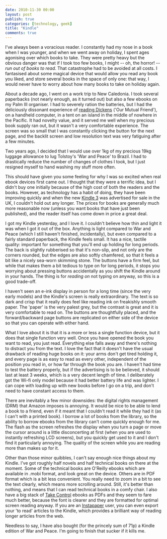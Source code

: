 ```yaml
---
date: 2010-11-30 00:00
layout: post
publish: true
categories: [technology, geek]
title: "Kindle"
comments: true
---
```


I've always been a voracious reader. I constantly had my nose in a book when I was younger, and when we went away on holiday, I spent ages agonising over which books to take. They were pretty heavy but the obvious danger was that if I took too few books, I might -- oh, the horror! -- *run out of books to read*. That catastrophe had to be avoided at all costs. I fantasised about some magical device that would allow you read any book you liked, and store several books in the space of only one: that way, I would never have to worry about how many books to take on holiday again.

About a decade ago, I went on a work trip to New Caledonia. I took several paperbacks (not nearly enough, as it turned out) but also a few ebooks on my Palm III organiser. I had to severely ration the batteries, but I had the deliciously dissonant experience of [reading Dickens][] ('Our Mutual Friend'), on a handheld computer, in a tent on an island in the middle of nowhere in the Pacific. It had novelty value, and it served me well when my precious book supply ran out, but it wasn't a very comfortable experience. The screen was so small that I was constantly clicking the button for the next page, and the backlit screen and low resolution text was very fatiguing after a few minutes.

Two years ago, I decided that I would use over 1kg of my precious 19kg luggage allowance to lug Tolstoy's 'War and Peace' to Brazil. I had to drastically reduce the number of changes of clothes I took, but I just resigned myself to hand washing my stuff more often.

This should have given you some feeling for why I was so excited when real ebook devices first came out. I thought that they were a terrific idea, but I didn't buy one initially because of the high cost of both the readers and the books. However, as technology has a habit of doing, they have been improving quickly and when the new [Kindle 3][] was advertised for sale in the UK, I couldn't hold out any longer. The prices for books are generally much more reasonable now (unless you want books that have just been published), and the reader itself has come down in price a great deal.

I got my Kindle yesterday, and I love it. I couldn't believe how thin and light it was when I got it out of the box. Anything is light compared to War and Peace (which I still haven't finished, incidentally), but even compared to a fairly standard paperback, the Kindle feels small. It has a nice, tactile quality: important for something that you'll end up holding for long periods. The back is slightly rubberised so that it's non-slip, and not only are the corners rounded, but the edges are also softly chamfered, so that it feels a bit like a nicely sea-worn skimming stone. The buttons have a firm feel, but while that makes them a bit tedious to type on for long periods, it stops you worrying about pressing buttons accidentally as you shift the Kindle around in your hands. The thing is for *reading on* not typing on anyway, so this is a good trade-off.

I haven't seen an e-ink display in person for a long time (since the very early models) and the Kindle's screen is really extraordinary. The text is so dark and crisp that it really does feel like reading ink on freakishly smooth paper. The 'paper' is the very palest grey, but the contrast is great and it is very comfortable to read on. The buttons are thoughtfully placed, and the forward/backward page buttons are replicated on either side of the device so that you can operate with either hand.

What I love about it is that it is a more or less a single function device, but it does that single function very well. Once you have opened the book you want to read, you just read. Everything else falls away and there's nothing to distract you from the text. I love the fact that it doesn't have the usual drawback of reading huge books on it: your arms don't get tired holding it, and every page is as easy to read as every other, independent of the position you read in, or how far through the book you are. I haven't had time to test the battery properly, but if the advertising is to be believed, it should last at least 3 weeks, which is a very decent length of time. I deliberately got the Wi-fi only model because it had better battery life and was lighter. I can cope with loading up with new books before I go on a trip, and don't need to have constant access to them.

There are inevitably a few minor downsides: the digital rights management (DRM) that Amazon imposes is annoying. It would be nice to be able to lend a book to a friend, even if it meant that I couldn't read it while they had it (as I can't with a printed book). I borrow a lot of books from the library, so the ability to borrow ebooks from the library can't come quickly enough for me. The flash as the screen refreshes the display when you turn a page or move the cursor around is a little disconcerting at first (when you are used to instantly refreshing LCD screens), but you quickly get used to it and I don't find it particularly annoying. The quality of the screen while you are reading more than makes up for it. 

Other than those minor quibbles, I can't say enough nice things about my Kindle. I've got roughly half novels and half technical books on there at the moment. Some of the technical books are O'Reilly ebooks which are available in .mobi format, and look great on the device. Others are in PDF format which is a bit less convenient. You really need to zoom in a bit to see the text clearly, which means more scrolling around. Still, it's better than nothing, and means that I can read technical books in a comfy chair. I also have a big stack of [Take Control][] ebooks as PDFs and they seem to fare much better, because the font is clearer and they are formatted for optimal screen reading anyway. If you are an [Instapaper][] user, you can even export your 'to read' articles to the Kindle, which provides a brilliant way of reading longer articles from the web.

Needless to say, I have also bought (for the princely sum of 71p) a Kindle edition of War and Peace. I'm going to finish that sucker if it kills me.

[Kindle 3]: http://www.amazon.co.uk/Kindle-Wireless-Reader-Wifi-Graphite/dp/B002Y27P46/ref=amb_link_158512367_3?pf_rd_m=A3P5ROKL5A1OLE&pf_rd_s=right-csm-1&pf_rd_r=088RVZDRHXCCQJKN18V4&pf_rd_t=101&pf_rd_p=219778427&pf_rd_i=468294
[reading Dickens]: http://www.rousette.org.uk/blog/archives/whats-on-my-treo-600-part-1/
[Take Control]: http://www.takecontrolbooks.com/
[Instapaper]: http://instapaper.com/

